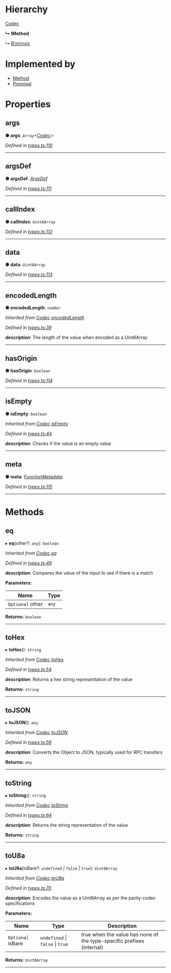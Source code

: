 

# Hierarchy

 [Codec](_types_.codec.md)

**↳ IMethod**

↳  [IExtrinsic](_types_.iextrinsic.md)

# Implemented by

* [Method](../classes/_primitive_method_.method.md)
* [Proposal](../classes/_type_proposal_.proposal.md)

# Properties

<a id="args"></a>

##  args

**● args**: *`Array`<[Codec](_types_.codec.md)>*

*Defined in [types.ts:110](https://github.com/polkadot-js/api/blob/5445314/packages/types/src/types.ts#L110)*

___
<a id="argsdef"></a>

##  argsDef

**● argsDef**: *[ArgsDef](_types_.argsdef.md)*

*Defined in [types.ts:111](https://github.com/polkadot-js/api/blob/5445314/packages/types/src/types.ts#L111)*

___
<a id="callindex"></a>

##  callIndex

**● callIndex**: *`Uint8Array`*

*Defined in [types.ts:112](https://github.com/polkadot-js/api/blob/5445314/packages/types/src/types.ts#L112)*

___
<a id="data"></a>

##  data

**● data**: *`Uint8Array`*

*Defined in [types.ts:113](https://github.com/polkadot-js/api/blob/5445314/packages/types/src/types.ts#L113)*

___
<a id="encodedlength"></a>

##  encodedLength

**● encodedLength**: *`number`*

*Inherited from [Codec](_types_.codec.md).[encodedLength](_types_.codec.md#encodedlength)*

*Defined in [types.ts:39](https://github.com/polkadot-js/api/blob/5445314/packages/types/src/types.ts#L39)*

*__description__*: The length of the value when encoded as a Uint8Array

___
<a id="hasorigin"></a>

##  hasOrigin

**● hasOrigin**: *`boolean`*

*Defined in [types.ts:114](https://github.com/polkadot-js/api/blob/5445314/packages/types/src/types.ts#L114)*

___
<a id="isempty"></a>

##  isEmpty

**● isEmpty**: *`boolean`*

*Inherited from [Codec](_types_.codec.md).[isEmpty](_types_.codec.md#isempty)*

*Defined in [types.ts:44](https://github.com/polkadot-js/api/blob/5445314/packages/types/src/types.ts#L44)*

*__description__*: Checks if the value is an empty value

___
<a id="meta"></a>

##  meta

**● meta**: *[FunctionMetadata](../classes/_metadata_v0_modules_.functionmetadata.md)*

*Defined in [types.ts:115](https://github.com/polkadot-js/api/blob/5445314/packages/types/src/types.ts#L115)*

___

# Methods

<a id="eq"></a>

##  eq

▸ **eq**(other?: *`any`*): `boolean`

*Inherited from [Codec](_types_.codec.md).[eq](_types_.codec.md#eq)*

*Defined in [types.ts:49](https://github.com/polkadot-js/api/blob/5445314/packages/types/src/types.ts#L49)*

*__description__*: Compares the value of the input to see if there is a match

**Parameters:**

| Name | Type |
| ------ | ------ |
| `Optional` other | `any` |

**Returns:** `boolean`

___
<a id="tohex"></a>

##  toHex

▸ **toHex**(): `string`

*Inherited from [Codec](_types_.codec.md).[toHex](_types_.codec.md#tohex)*

*Defined in [types.ts:54](https://github.com/polkadot-js/api/blob/5445314/packages/types/src/types.ts#L54)*

*__description__*: Returns a hex string representation of the value

**Returns:** `string`

___
<a id="tojson"></a>

##  toJSON

▸ **toJSON**(): `any`

*Inherited from [Codec](_types_.codec.md).[toJSON](_types_.codec.md#tojson)*

*Defined in [types.ts:59](https://github.com/polkadot-js/api/blob/5445314/packages/types/src/types.ts#L59)*

*__description__*: Converts the Object to JSON, typically used for RPC transfers

**Returns:** `any`

___
<a id="tostring"></a>

##  toString

▸ **toString**(): `string`

*Inherited from [Codec](_types_.codec.md).[toString](_types_.codec.md#tostring)*

*Defined in [types.ts:64](https://github.com/polkadot-js/api/blob/5445314/packages/types/src/types.ts#L64)*

*__description__*: Returns the string representation of the value

**Returns:** `string`

___
<a id="tou8a"></a>

##  toU8a

▸ **toU8a**(isBare?: *`undefined` \| `false` \| `true`*): `Uint8Array`

*Inherited from [Codec](_types_.codec.md).[toU8a](_types_.codec.md#tou8a)*

*Defined in [types.ts:70](https://github.com/polkadot-js/api/blob/5445314/packages/types/src/types.ts#L70)*

*__description__*: Encodes the value as a Uint8Array as per the parity-codec specifications

**Parameters:**

| Name | Type | Description |
| ------ | ------ | ------ |
| `Optional` isBare | `undefined` \| `false` \| `true` |  true when the value has none of the type-specific prefixes (internal) |

**Returns:** `Uint8Array`

___

